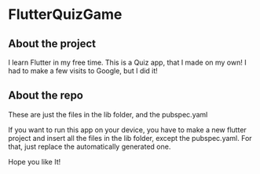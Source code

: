 # FlutterQuizGame
## About the project
I learn Flutter in my free time. This is a Quiz app, that I made on my own!
I had to make a few visits to Google, but I did it!
## About the repo
These are just the files in the lib folder, and the pubspec.yaml

If you want to run this app on your device, you have to make a new flutter project and insert all the files in the lib folder, except the pubspec.yaml. For that, just replace the automatically generated one.

Hope you like It!
